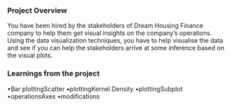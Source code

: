 ### Project Overview

 You have been hired by the stakeholders of Dream Housing Finance company to help them get visual insights on the company’s operations. Using the data visualization techniques, you have to help visualise the data and see if you can help the stakeholders arrive at some inference based on the visual plots.


### Learnings from the project

 •Bar plottingScatter
•plottingKernel Density
•plottingSubplot
•operationsAxes
•modifications


